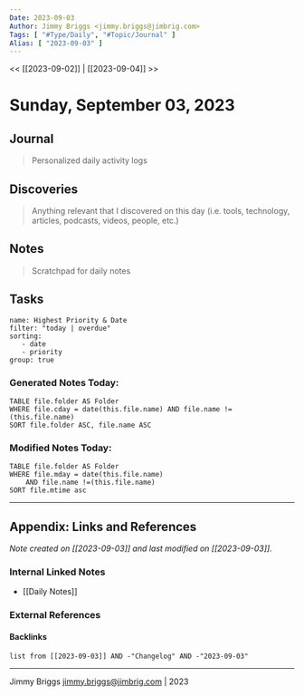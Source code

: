```yaml
---
Date: 2023-09-03
Author: Jimmy Briggs <jimmy.briggs@jimbrig.com>
Tags: [ "#Type/Daily", "#Topic/Journal" ]
Alias: [ "2023-09-03" ]
---
```


<< [[2023-09-02]] | [[2023-09-04]] >>

# Sunday, September 03, 2023

## Journal

> Personalized daily activity logs

## Discoveries

> Anything relevant that I discovered on this day (i.e. tools, technology, articles, podcasts, videos, people, etc.)

## Notes

> Scratchpad for daily notes

## Tasks

```todoist
name: Highest Priority & Date
filter: "today | overdue"
sorting: 
   - date
   - priority
group: true
```


### Generated Notes Today:

```dataview
TABLE file.folder AS Folder 
WHERE file.cday = date(this.file.name) AND file.name !=(this.file.name) 
SORT file.folder ASC, file.name ASC
```

### Modified Notes Today:

```dataview
TABLE file.folder AS Folder
WHERE file.mday = date(this.file.name) 
	AND file.name !=(this.file.name)
SORT file.mtime asc
```

***

## Appendix: Links and References

*Note created on [[2023-09-03]] and last modified on [[2023-09-03]].*

### Internal Linked Notes

- [[Daily Notes]]

### External References

#### Backlinks

```dataview
list from [[2023-09-03]] AND -"Changelog" AND -"2023-09-03"
```


***

Jimmy Briggs <jimmy.briggs@jimbrig.com> | 2023